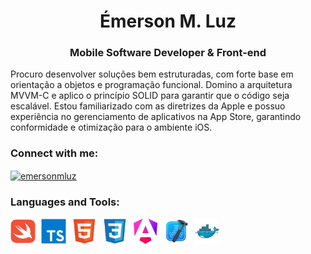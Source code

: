 <h1 align="center">Émerson M. Luz</h1>
<h3 align="center">Mobile Software Developer & Front-end</h3>

Procuro desenvolver soluções bem estruturadas, com forte base em orientação a objetos e programação funcional. Domino a arquitetura MVVM-C e aplico o princípio SOLID para garantir que o código seja escalável. Estou familiarizado com as diretrizes da Apple e possuo experiência no gerenciamento de aplicativos na App Store, garantindo conformidade e otimização para o ambiente iOS.

<h3 align="left">Connect with me:</h3>
<p align="left">
<a href="https://linkedin.com/in/emersonmluz" target="blank"><img align="center" src="https://raw.githubusercontent.com/rahuldkjain/github-profile-readme-generator/master/src/images/icons/Social/linked-in-alt.svg" alt="emersonmluz" height="30" width="40" /></a>
</p>

<h3 align="left">Languages and Tools:</h3>
<p>
  <img src="https://raw.githubusercontent.com/devicons/devicon/master/icons/swift/swift-original.svg" alt="swift" width="40" height="40" style="margin-right: 5px;"/>
  <img src="https://raw.githubusercontent.com/devicons/devicon/master/icons/typescript/typescript-original.svg" alt="typescript" width="40" height="40" style="margin-right: 5px;"/>
    <img src="https://raw.githubusercontent.com/devicons/devicon/master/icons/html5/html5-original.svg" alt="html5" width="40" height="40" style="margin-right: 5px;"/>
  <img src="https://raw.githubusercontent.com/devicons/devicon/master/icons/css3/css3-original.svg" alt="css3" width="40" height="40" style="margin-right: 5px;"/>
  <img src="https://raw.githubusercontent.com/devicons/devicon/master/icons/angular/angular-original.svg" alt="angular" width="40" height="40" style="margin-right: 5px;"/>
  <img src="https://raw.githubusercontent.com/devicons/devicon/master/icons/xcode/xcode-original.svg" alt="xcode" width="40" height="40" style="margin-right: 5px;"/>
  <img src="https://raw.githubusercontent.com/devicons/devicon/master/icons/docker/docker-original.svg" alt="docker" width="40" height="40" style="margin-right: 5px;"/>
</p>
